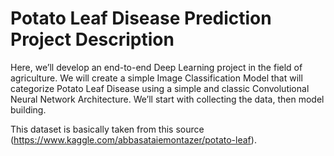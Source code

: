 # Potato Leaf Disease Prediction Project Description

Here, we’ll develop an end-to-end Deep Learning project in the field of agriculture. We will create a simple Image Classification Model that will categorize Potato Leaf Disease using a simple and classic Convolutional Neural Network Architecture. We’ll start with collecting the data, then model building.

This dataset is basically taken from this source (https://www.kaggle.com/abbasataiemontazer/potato-leaf).

